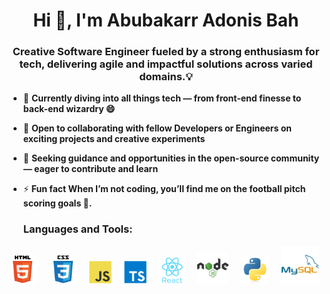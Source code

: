 <h1 align="center">Hi 👋, I'm Abubakarr Adonis Bah</h1>
<h3 align="center">Creative Software Engineer fueled by a strong enthusiasm for tech, delivering agile and impactful solutions across varied domains.💡</h3>


- 🌱 **Currently diving into all things tech — from front-end finesse to back-end wizardry 😄**

- 👯 **Open to collaborating with fellow Developers or Engineers on exciting projects and creative experiments**

- 🤝 **Seeking guidance and opportunities in the open-source community — eager to contribute and learn**

- ⚡ **Fun fact When I’m not coding, you’ll find me on the football pitch scoring goals 🤣.**


  <h3>Languages and Tools:</h3>

<div >       
<!-- HTML -->
 <img src="https://raw.githubusercontent.com/devicons/devicon/master/icons/html5/html5-original-wordmark.svg" alt="html5" width="45" height="45"/>
&nbsp; &nbsp
<!-- CSS -->
<img src="https://raw.githubusercontent.com/devicons/devicon/master/icons/css3/css3-original-wordmark.svg" alt="css3" width="45" height="45"/>
&nbsp; &nbsp
<!-- js -->
<img style="margin-right: 100"  src="https://raw.githubusercontent.com/devicons/devicon/master/icons/javascript/javascript-original.svg" alt="javascript" width="36" height="36"/>
&nbsp; &nbsp
<!-- typescript -->
<img src="https://raw.githubusercontent.com/devicons/devicon/master/icons/typescript/typescript-original.svg" alt="typescript" width="36" height="36"/>
&nbsp; &nbsp
<!-- reactjs -->
<img src="https://raw.githubusercontent.com/devicons/devicon/master/icons/react/react-original-wordmark.svg" alt="react" width="42" height="42"/>
&nbsp; &nbsp
<!-- nodejs -->
<img src="https://raw.githubusercontent.com/devicons/devicon/master/icons/nodejs/nodejs-original-wordmark.svg" alt="nodejs" width="50" height="50"/>
&nbsp; &nbsp
<!-- python -->
 <img src="https://raw.githubusercontent.com/devicons/devicon/master/icons/python/python-original.svg" alt="python" width="45" height="45"/>
&nbsp; &nbsp
<!-- django -->
<!-- <a href="https://www.djangoproject.com/" target="_blank" rel="noreferrer"> <img src="https://cdn.worldvectorlogo.com/logos/django.svg" alt="django" width="35" height="35"/> </a>
&nbsp; -->
<!-- mysql -->
<img src="https://raw.githubusercontent.com/devicons/devicon/master/icons/mysql/mysql-original-wordmark.svg" alt="mysql" width="60" height="60"/>
&nbsp; &nbsp
<!-- version-control -->
<!-- <a href="https://git-scm.com/" target="_blank" rel="noreferrer"> <img src="https://www.vectorlogo.zone/logos/git-scm/git-scm-icon.svg" alt="git" width="35" height="35"/> </a>
&nbsp;
<!-- figma -->
<!-- <a href="https://www.figma.com/" target="_blank" rel="noreferrer"> <img src="https://www.vectorlogo.zone/logos/figma/figma-icon.svg" alt="figma" width="35" height="35"/> </a>
</p> -->
 
